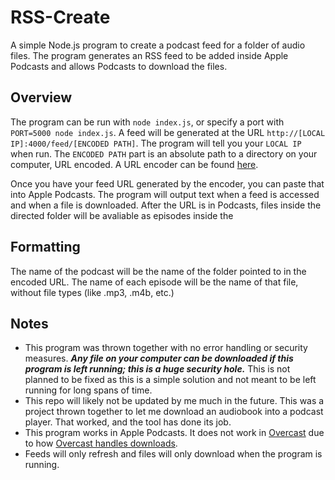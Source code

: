 # RSS-Create
A simple Node.js program to create a podcast feed for a folder of audio files.
The program generates an RSS feed to be added inside Apple Podcasts and allows Podcasts to download the files.

## Overview
The program can be run with `node index.js`, or specify a port with `PORT=5000 node index.js`.
A feed will be generated at the URL `http://[LOCAL IP]:4000/feed/[ENCODED PATH]`.
The program will tell you your `LOCAL IP` when run.
The `ENCODED PATH` part is an absolute path to a directory on your computer, URL encoded.
A URL encoder can be found [here](http://urlencoder.org).

Once you have your feed URL generated by the encoder, you can paste that into Apple Podcasts.
The program will output text when a feed is accessed and when a file is downloaded.
After the URL is in Podcasts, files inside the directed folder will be avaliable as episodes inside the 

## Formatting
The name of the podcast will be the name of the folder pointed to in the encoded URL.
The name of each episode will be the name of that file, without file types (like .mp3, .m4b, etc.)

## Notes
- This program was thrown together with no error handling or security measures.
***Any file on your computer can be downloaded if this program is left running; this is a huge security hole.***
This is not planned to be fixed as this is a simple solution and not meant to be left running for long spans of time.
- This repo will likely not be updated by me much in the future.
This was a project thrown together to let me download an audiobook into a podcast player.
That worked, and the tool has done its job.
- This program works in Apple Podcasts. 
It does not work in [Overcast](https://overcast.fm) due to how [Overcast handles downloads](https://github.com/jakubroztocil/podcats/issues/8).
- Feeds will only refresh and files will only download when the program is running.
